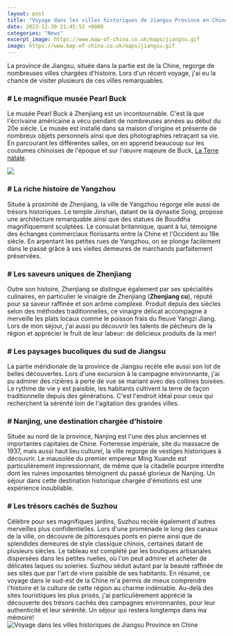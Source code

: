 ```yaml
---
layout: post
title: "Voyage dans les villes historiques de Jiangsu Province en Chine"
date: 2023-12-30 21:45:53 +0000
categories: "News"
excerpt_image: https://www.map-of-china.co.uk/maps/jiangsu.gif
image: https://www.map-of-china.co.uk/maps/jiangsu.gif
---
```


La province de Jiangsu, située dans la partie est de la Chine, regorge de nombreuses villes chargées d'histoire. Lors d'un récent voyage, j'ai eu la chance de visiter plusieurs de ces villes remarquables. 
### # Le magnifique musée Pearl Buck 
Le musée Pearl Buck à Zhenjiang est un incontournable. C'est là que l'écrivaine américaine a vécu pendant de nombreuses années au début du 20e siècle. Le musée est installé dans sa maison d'origine et présente de nombreux objets personnels ainsi que des photographies retraçant sa vie. En parcourant les différentes salles, on en apprend beaucoup sur les coutumes chinoises de l'époque et sur l'œuvre majeure de Buck, [La Terre natale](https://elviaje.github.io/about/).  

![](https://static.vecteezy.com/ti/photos-gratuite/p1/22032377-suzhou-chine-oct-04-suzhou-ville-est-un-de-le-le-plus-ancien-les-villes-dans-le-yangtze-bassin-sur-octobre-04-2015-dans-sud-est-jiangsu-province-de-est-chine-gratuit-photo.jpg)
### # La riche histoire de Yangzhou
Située à proximité de Zhenjiang, la ville de Yangzhou regorge elle aussi de trésors historiques. Le temple Jinshan, datant de la dynastie Song, propose une architecture remarquable ainsi que des statues de Bouddha magnifiquement sculptées. Le consulat britannique, quant à lui, témoigne des échanges commerciaux florissants entre la Chine et l'Occident au 18e siècle. En arpentant les petites rues de Yangzhou, on se plonge facilement dans le passé grâce à ses vielles demeures de marchands parfaitement préservées.
### # Les saveurs uniques de Zhenjiang 
Outre son histoire, Zhenjiang se distingue également par ses spécialités culinaires, en particulier le vinaigre de Zhenjiang (**Zhenjiang cu**), réputé pour sa saveur raffinée et son arôme complexe. Produit depuis des siècles selon des méthodes traditionnelles, ce vinaigre délicat accompagne à merveille les plats locaux comme le poisson frais du fleuve Yangzi Jiang. Lors de mon séjour, j'ai aussi pu découvrir les talents de pêcheurs de la région et apprécier le fruit de leur labeur: de délicieux produits de la mer!
### # Les paysages bucoliques du sud de Jiangsu
La partie méridionale de la province de Jiangsu recèle elle aussi son lot de belles découvertes. Lors d'une excursion à la campagne environnante, j'ai pu admirer des rizières à perte de vue se mariant avec des collines boisées. Le rythme de vie y est paisible, les habitants cultivent la terre de façon traditionnelle depuis des générations. C'est l'endroit idéal pour ceux qui recherchent la sérénité loin de l'agitation des grandes villes. 
### # Nanjing, une destination chargée d'histoire
Située au nord de la province, Nanjing est l'une des plus anciennes et importantes capitales de Chine. Forteresse impériale, site du massacre de 1937, mais aussi haut lieu culturel, la ville regorge de vestiges historiques à découvrir. Le mausolée du premier empereur Ming Xuande est particulièrement impressionnant, de même que la citadelle pourpre interdite dont les ruines imposantes témoignent du passé glorieux de Nanjing. Un séjour dans cette destination historique chargée d'émotions est une expérience inoubliable.
### # Les trésors cachés de Suzhou
Célèbre pour ses magnifiques jardins, Suzhou recèle également d'autres merveilles plus confidentielles. Lors d'une promenade le long des canaux de la ville, on découvre de pittoresques ponts en pierre ainsi que de splendides demeures de style classique chinois, certaines datant de plusieurs siècles. Le tableau est complété par les boutiques artisanales dispersées dans les petites ruelles, où l'on peut admirer et acheter de délicates laques ou soieries. Suzhou séduit autant par la beauté raffinée de ses sites que par l'art de vivre paisible de ses habitants.
En résumé, ce voyage dans le sud-est de la Chine m'a permis de mieux comprendre l'histoire et la culture de cette région au charme indéniable. Au-delà des sites touristiques les plus prisés, j'ai particulièrement apprécié la découverte des trésors cachés des campagnes environnantes, pour leur authenticité et leur sérénité. Un séjour qui restera longtemps dans ma mémoire!
![Voyage dans les villes historiques de Jiangsu Province en Chine](https://www.map-of-china.co.uk/maps/jiangsu.gif)